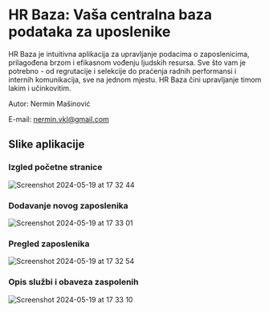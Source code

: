 
# HR Baza: Vaša centralna baza podataka za uposlenike

HR Baza je intuitivna aplikacija za upravljanje podacima o zaposlenicima, prilagođena brzom i efikasnom vođenju ljudskih resursa. Sve što vam je potrebno - od regrutacije i selekcije do praćenja radnih performansi i internih komunikacija, sve na jednom mjestu. HR Baza čini upravljanje timom lakim i učinkovitim.

Autor: Nermin Mašinović

E-mail: nermin.vkl@gmail.com

## Slike aplikacije

### Izgled početne stranice

![Screenshot 2024-05-19 at 17 32 44](https://github.com/nerminvkl/django-hr/assets/108943540/5336898f-e227-41d9-aa07-530a387f4cd3)

### Dodavanje novog zaposlenika

![Screenshot 2024-05-19 at 17 33 01](https://github.com/nerminvkl/django-hr/assets/108943540/a0a929a9-21ea-46bc-91a3-f1bfaa453efb)

### Pregled zaposlenika

![Screenshot 2024-05-19 at 17 32 54](https://github.com/nerminvkl/django-hr/assets/108943540/d9f1b7d3-a293-45ef-9195-6dada832b22c)

### Opis službi i obaveza zaspolenih

![Screenshot 2024-05-19 at 17 33 10](https://github.com/nerminvkl/django-hr/assets/108943540/7f0bcb24-cb12-4f9a-90bc-dd6e2b883e49)
